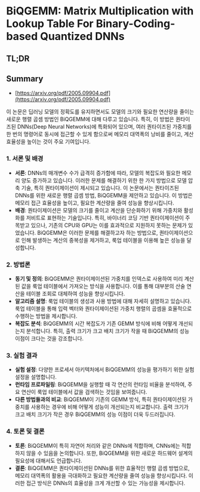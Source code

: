 # BiQGEMM: Matrix Multiplication with Lookup Table For Binary-Coding-based Quantized DNNs
## TL;DR
## Summary
- [https://arxiv.org/pdf/2005.09904.pdf](https://arxiv.org/pdf/2005.09904.pdf)

이 논문은 딥러닝 모델의 정확도를 유지하면서도 모델의 크기와 필요한 연산량을 줄이는 새로운 행렬 곱셈 방법인 BiQGEMM에 대해 다루고 있습니다. 특히, 이 방법은 퀀타이즈된 DNNs(Deep Neural Networks)에 특화되어 있으며, 여러 퀀타이즈된 가중치를 한 번의 명령어로 동시에 접근할 수 있게 함으로써 메모리 대역폭의 낭비를 줄이고, 계산 효율성을 높이는 것이 주요 기여입니다.

### 1. 서론 및 배경

- **서론**: DNNs의 매개변수 수가 급격히 증가함에 따라, 모델의 복잡도와 필요한 메모리 양도 증가하고 있습니다. 이러한 문제를 해결하기 위한 한 가지 방법으로 모델 압축 기술, 특히 퀀타이제이션이 제시되고 있습니다. 이 논문에서는 퀀타이즈된 DNNs를 위한 새로운 행렬 곱셈 방법, BiQGEMM을 제안하고 있습니다. 이 방법은 메모리 접근 효율성을 높이고, 필요한 계산량을 줄여 성능을 향상시킵니다.
- **배경**: 퀀타이제이션은 모델의 크기를 줄이고 계산을 단순화하기 위해 가중치와 활성화를 저비트로 표현하는 기술입니다. 특히, 바이너리 코딩 기반 퀀타이제이션이 주목받고 있으나, 기존의 CPU와 GPU는 이를 효과적으로 지원하지 못하는 문제가 있었습니다. BiQGEMM은 이러한 문제를 해결하고자 하는 방법으로, 퀀타이제이션으로 인해 발생하는 계산의 중복성을 제거하고, 룩업 테이블을 이용해 높은 성능을 달성합니다.

### 2. 방법론

- **동기 및 정의**: BiQGEMM은 퀀타이제이션된 가중치를 인덱스로 사용하여 미리 계산된 값을 룩업 테이블에서 가져오는 방식을 사용합니다. 이를 통해 대부분의 산술 연산을 테이블 조회로 대체하여 성능을 향상시킵니다.
- **알고리즘 설명**: 룩업 테이블의 생성과 사용 방법에 대해 자세히 설명하고 있습니다. 룩업 테이블을 통해 입력 벡터와 퀀타이제이션된 가중치 행렬의 곱셈을 효율적으로 수행하는 방법을 제시합니다.
- **복잡도 분석**: BiQGEMM의 시간 복잡도가 기존 GEMM 방식에 비해 어떻게 개선되는지 분석합니다. 특히, 출력 크기가 크고 배치 크기가 작을 때 BiQGEMM의 성능 이점이 크다는 것을 강조합니다.

### 3. 실험 결과

- **실험 설정**: 다양한 프로세서 아키텍처에서 BiQGEMM의 성능을 평가하기 위한 실험 설정을 설명합니다.
- **런타임 프로파일링**: BiQGEMM을 실행할 때 각 연산의 런타임 비율을 분석하여, 주요 연산이 룩업 테이블에서 값을 검색하는 것임을 보여줍니다.
- **다른 방법들과의 비교**: BiQGEMM이 기존의 GEMM 방식, 특히 퀀타이제이션된 가중치를 사용하는 경우에 비해 어떻게 성능이 개선되는지 비교합니다. 출력 크기가 크고 배치 크기가 작은 경우 BiQGEMM의 성능 이점이 더욱 두드러집니다.

### 4. 토론 및 결론

- **토론**: BiQGEMM이 특히 자연어 처리와 같은 DNNs에 적합하며, CNNs에는 적합하지 않을 수 있음을 논의합니다. 또한, BiQGEMM을 위한 새로운 하드웨어 설계의 필요성에 대해서도 언급합니다.
- **결론**: BiQGEMM은 퀀타이제이션된 DNNs를 위한 효율적인 행렬 곱셈 방법으로, 메모리 대역폭의 활용을 극대화하고 필요한 계산량을 줄여 성능을 향상시킵니다. 이러한 접근 방식은 DNNs의 효율성을 크게 개선할 수 있는 가능성을 제시합니다.